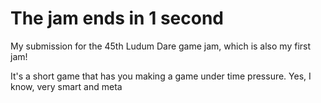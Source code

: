 # The jam ends in 1 second
My submission for the 45th Ludum Dare game jam, which is also my first jam!

It's a short game that has you making a game under time pressure. Yes, I know, very smart and meta
